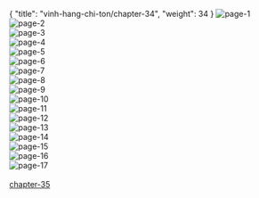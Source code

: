 { "title": "vinh-hang-chi-ton/chapter-34", "weight": 34 }
<img src="vinh-hang-chi-ton_0034_01-1326dc158385cebefa9e4f5d67eaa890.webp" alt="page-1" origin="http://storage.fshare.vn/Test-vechai/1503207932-Vinh-Hang-Chi-Ton-Chapter-34-02.jpg"><br/>
<img src="vinh-hang-chi-ton_0034_02-e40608670e314a0d84a59a4305e8fb2a.webp" alt="page-2" origin="http://storage.fshare.vn/Test-vechai/1503207932-Vinh-Hang-Chi-Ton-Chapter-34-03.jpg"><br/>
<img src="vinh-hang-chi-ton_0034_03-7a51923cb0714a922224fedf214e3643.webp" alt="page-3" origin="http://storage.fshare.vn/Test-vechai/1503207932-Vinh-Hang-Chi-Ton-Chapter-34-04.jpg"><br/>
<img src="vinh-hang-chi-ton_0034_04-6e10a9ad89da034b50807fed4626c34e.webp" alt="page-4" origin="http://storage.fshare.vn/Test-vechai/1503207932-Vinh-Hang-Chi-Ton-Chapter-34-05.jpg"><br/>
<img src="vinh-hang-chi-ton_0034_05-5eab1ce9e8c10bee33add17f5cb67b82.webp" alt="page-5" origin="http://storage.fshare.vn/Test-vechai/1503207932-Vinh-Hang-Chi-Ton-Chapter-34-06.jpg"><br/>
<img src="vinh-hang-chi-ton_0034_06-6d94268074fec48d56bf27a90b4121b3.webp" alt="page-6" origin="http://storage.fshare.vn/Test-vechai/1503207932-Vinh-Hang-Chi-Ton-Chapter-34-07.jpg"><br/>
<img src="vinh-hang-chi-ton_0034_07-687a7a086e4855924d710ebe4f3485f1.webp" alt="page-7" origin="http://storage.fshare.vn/Test-vechai/1503207932-Vinh-Hang-Chi-Ton-Chapter-34-08.jpg"><br/>
<img src="vinh-hang-chi-ton_0034_08-068e76be5170b3775f50712c2e0232ab.webp" alt="page-8" origin="http://storage.fshare.vn/Test-vechai/1503207932-Vinh-Hang-Chi-Ton-Chapter-34-09.jpg"><br/>
<img src="http://adx.kul.vn/www/delivery/avw.php?zoneid=263&amp;cb=1524455634&amp;n=af995ff0" alt="page-9" origin="http://adx.kul.vn/www/delivery/avw.php?zoneid=263&amp;cb=1524455634&amp;n=af995ff0"><br/>
<img src="vinh-hang-chi-ton_0034_10-262ac1630cf62d8c3693d440894b1834.webp" alt="page-10" origin="http://storage.fshare.vn/Test-vechai/1503207932-Vinh-Hang-Chi-Ton-Chapter-34-10.jpg"><br/>
<img src="vinh-hang-chi-ton_0034_11-3fd5661479d3a23d13c5ce2c022e79e3.webp" alt="page-11" origin="http://storage.fshare.vn/Test-vechai/1503207932-Vinh-Hang-Chi-Ton-Chapter-34-11.jpg"><br/>
<img src="vinh-hang-chi-ton_0034_12-57f2da1db01ad5dee08b90f392329196.webp" alt="page-12" origin="http://storage.fshare.vn/Test-vechai/1503207932-Vinh-Hang-Chi-Ton-Chapter-34-12.jpg"><br/>
<img src="vinh-hang-chi-ton_0034_13-e571fefc4e4a0a2ec15f337bb32f814f.webp" alt="page-13" origin="http://storage.fshare.vn/Test-vechai/1503207932-Vinh-Hang-Chi-Ton-Chapter-34-13.jpg"><br/>
<img src="vinh-hang-chi-ton_0034_14-fb04e817e3ed14b0324c1544af725b34.webp" alt="page-14" origin="http://storage.fshare.vn/Test-vechai/1503207932-Vinh-Hang-Chi-Ton-Chapter-34-14.jpg"><br/>
<img src="vinh-hang-chi-ton_0034_15-8ef25b6bac9f063cec223d3c5d8779ea.webp" alt="page-15" origin="http://storage.fshare.vn/Test-vechai/1503207932-Vinh-Hang-Chi-Ton-Chapter-34-15.jpg"><br/>
<img src="vinh-hang-chi-ton_0034_16-4f1ece044ff5f021e2a75978ec5861d9.webp" alt="page-16" origin="http://storage.fshare.vn/Test-vechai/1503207932-Vinh-Hang-Chi-Ton-Chapter-34-16.jpg"><br/>
<img src="vinh-hang-chi-ton_0034_17-acfcfc61496009de909b2ab2e34595bb.webp" alt="page-17" origin="http://storage.fshare.vn/Test-vechai/1503207932-Vinh-Hang-Chi-Ton-Chapter-34-17.jpg"><br/>
<br/><a class="nextchap" href="/vinh-hang-chi-ton/chapter-35">chapter-35</a>
